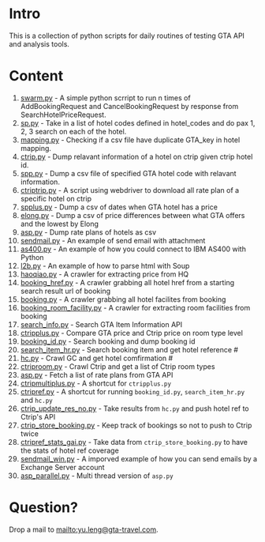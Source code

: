 # Intro

This is a collection of python scripts for daily routines of testing GTA API and analysis tools.

# Content

1. [swarm.py](#swarm) - A simple python scrript to run n times of AddBookingRequest and CancelBookingRequest by response from SearchHotelPriceRequest.
2. [sp.py](#sp) - Take in a list of hotel codes defined in hotel_codes and do pax 1, 2, 3 search on each of the hotel. 
3. [mapping.py](#mapping) - Checking if a csv file have duplicate GTA_key in hotel mapping.
4. [ctrip.py](#ctrip) - Dump relavant information of a hotel on ctrip given ctrip hotel id.
5. [spp.py](#spp) - Dump a csv file of specified GTA hotel code with relavant information.
6. [ctriptrip.py](#ctriptrip) - A script using webdriver to download all rate plan of a specific hotel on ctrip
7. [spplus.py](#spplus) - Dump a csv of dates when GTA hotel has a price 
8. [elong.py](#elong) - Dump a csv of price differences between what GTA offers and the lowest by Elong
9. [asp.py](#asp) - Dump rate plans of hotels as csv
10. [sendmail.py](#) - An example of send email with attachment
11. [as400.py](#) - An example of how you could connect to IBM AS400 with Python
12. [l2b.py](#) - An example of how to parse html with Soup
13. [haoqiao.py](#) - A crawler for extracting price from HQ
14. [booking_href.py](#) - A crawler grabbing all hotel href from a starting search result url of booking
14. [booking.py](#) - A crawler grabbing all hotel facilites from booking
15. [booking_room_facility.py](#) - A crawler for extracting room facilities from booking
16. [search_info.py](#) - Search GTA Item Information API
17. [ctripplus.py](#) - Compare GTA price and Ctrip price on room type level
18. [booking_id.py](#) - Search booking and dump booking id
19. [search_item_hr.py](#) - Search booking item and get hotel reference #
20. [hc.py](#) - Crawl GC and get hotel comfirmation #
21. [ctriproom.py](#) - Crawl Ctrip and get a list of Ctrip room types
22. [asp.py](#) - Fetch a list of rate plans from GTA API
23. [ctripmultiplus.py](#) - A shortcut for `ctripplus.py`
24. [ctripref.py](#) - A shortcut for running `booking_id.py`, `search_item_hr.py` and `hc.py`
25. [ctrip_update_res_no.py](#) - Take results from `hc.py` and push hotel ref to Ctrip's API
26. [ctrip_store_booking.py](#) - Keep track of bookings so not to push to Ctrip twice
27. [ctripref_stats_gai.py](#) - Take data from `ctrip_store_booking.py` to have the stats of hotel ref coverage
28. [sendmail_win.py](#) - A imporved example of how you can send emails by a Exchange Server account
29. [asp_parallel.py](#) - Multi thread version of `asp.py`

# Question?

Drop a mail to <mailto:yu.leng@gta-travel.com>.